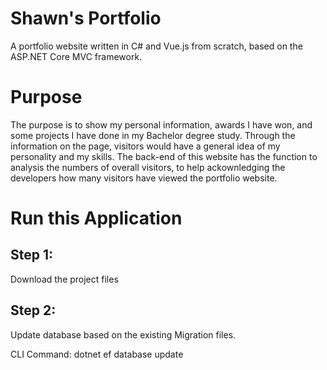 # Shawn's Portfolio
A portfolio website written in C# and Vue.js from scratch, based on the ASP.NET Core MVC framework.

# Purpose
The purpose is to show my personal information, awards I have won, and some projects I have done in my Bachelor degree study.
Through the information on the page, visitors would have a general idea of my personality and my skills.
The back-end of this website has the function to analysis the numbers of overall visitors, to help ackownledging the developers how many visitors have viewed the portfolio website. 

# Run this Application

## Step 1:
Download the project files

## Step 2:
Update database based on the existing Migration files.

CLI Command: dotnet ef database update
